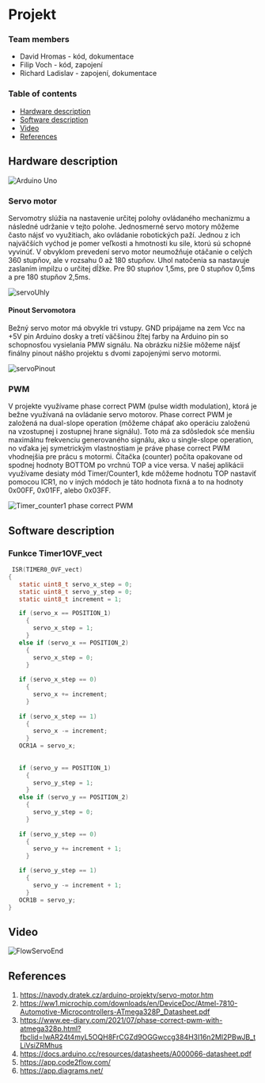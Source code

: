 # Projekt 

### Team members

* David Hromas - kód, dokumentace
* Filip Voch - kód, zapojení
* Richard Ladislav - zapojení, dokumentace

### Table of contents


* [Hardware description](#hardware)
* [Software description](#software)
* [Video](#video)
* [References](#references)





## Hardware description
![Arduino Uno](https://github.com/davidhro/digital-electronics_2/blob/main/Project_1/pictures/Arduino_uno_pinout.png)

### Servo motor
Servomotry slúžia na nastavenie určitej polohy ovládaného mechanizmu a následné udržanie v tejto polohe. Jednosmerné servo motory môžeme často nájsť vo využitiach, 
ako ovládanie robotických paží. Jednou z ich najväčších vyćhod je pomer veľkosti a hmotnosti ku sile, ktorú sú schopné vyvinúť. V obvyklom prevedení servo motor neumožňuje otáčanie o celých 360 stupňov, ale v rozsahu 0 až 180 stupňov. Uhol natočenia sa nastavuje zaslaním impilzu o určitej dĺžke. Pre 90 stupńov 1,5ms, pre 0 stupňov 0,5ms a pre 180 stupňov 2,5ms.

![servoUhly](https://user-images.githubusercontent.com/99683944/207743354-10b85f20-140b-4f68-8533-12b71b546de2.png)

#### Pinout Servomotora
Bežný servo motor má obvykle tri vstupy. GND pripájame na zem Vcc na +5V pin Arduino dosky a tretí väčšinou žltej farby na Arduino pin so schopnosťou vysielania 
PMW signálu. Na obrázku nižšie môžeme nájsť finálny pinout nášho projektu s dvomi zapojenými servo motormi.

![servoPinout](https://user-images.githubusercontent.com/99683944/207743430-bc56773f-a3f6-486a-81e7-b2ed7d31006d.png)

### PWM 
V projekte využívame phase correct PWM (pulse width modulation), ktorá je bežne využívaná na ovládanie servo motorov. Phase correct PWM je založená na dual-slope operation (môžeme chápať ako operáciu založenú na vzostupnej i zostupnej hrane signálu). Toto má za sdôsledok sće menšiu maximálnu frekvenciu generovaného signálu, ako u single-slope operation, no vďaka jej symetrickým vlastnostiam je práve phase correct PWM vhodnejšia pre prácu s motormi. Čítačka (counter)
 počíta opakovane od spodnej hodnoty BOTTOM po vrchnú TOP a vice versa. V našej aplikácii využívame desiaty mód Timer/Counter1, kde môžeme hodnotu TOP nastaviť pomocou ICR1, no v iných módoch je táto hodnota fixná a to na hodnoty 0x00FF, 0x01FF, alebo 0x03FF. 
 
![Timer_counter1 phase correct PWM](https://user-images.githubusercontent.com/99683944/207982797-1ef7bf62-49a6-4e6f-9d67-a2a3e0a94fb3.png)

## Software description

### Funkce Timer1OVF_vect
 ```c
  ISR(TIMER0_OVF_vect)
{
    static uint8_t servo_x_step = 0;        
    static uint8_t servo_y_step = 0;
    static uint8_t increment = 1;   

    if (servo_x == POSITION_1)      
      {
        servo_x_step = 1;           
      }
    else if (servo_x == POSITION_2) 
      {
        servo_x_step = 0;          
      }
       
    if (servo_x_step == 0)
      {
        servo_x += increment;              
      }
        
    if (servo_x_step == 1)
      {
        servo_x -= increment;               
      }
    OCR1A = servo_x;                
       
      
    if (servo_y == POSITION_1)      
      {
        servo_y_step = 1;              
      }
    else if (servo_y == POSITION_2) 
      {
        servo_y_step = 0;               
      }
       
    if (servo_y_step == 0)
      {
        servo_y += increment + 1;               
      }

    if (servo_y_step == 1)
      {
        servo_y -= increment + 1;                
      }
    OCR1B = servo_y;                  
}

   ```



## Video
![FlowServoEnd](https://user-images.githubusercontent.com/99683944/208240359-0c33f6be-b8f2-423b-b898-c0994acb605e.png)

## References

1. https://navody.dratek.cz/arduino-projekty/servo-motor.htm
2. https://ww1.microchip.com/downloads/en/DeviceDoc/Atmel-7810-Automotive-Microcontrollers-ATmega328P_Datasheet.pdf
3. https://www.ee-diary.com/2021/07/phase-correct-pwm-with-atmega328p.html?fbclid=IwAR24t4myL5OQH8FrCGZd9OGGwccg384H3I16n2MI2PBwJB_tLiVsiZRMhus
4. https://docs.arduino.cc/resources/datasheets/A000066-datasheet.pdf
5. https://app.code2flow.com/
6. https://app.diagrams.net/
